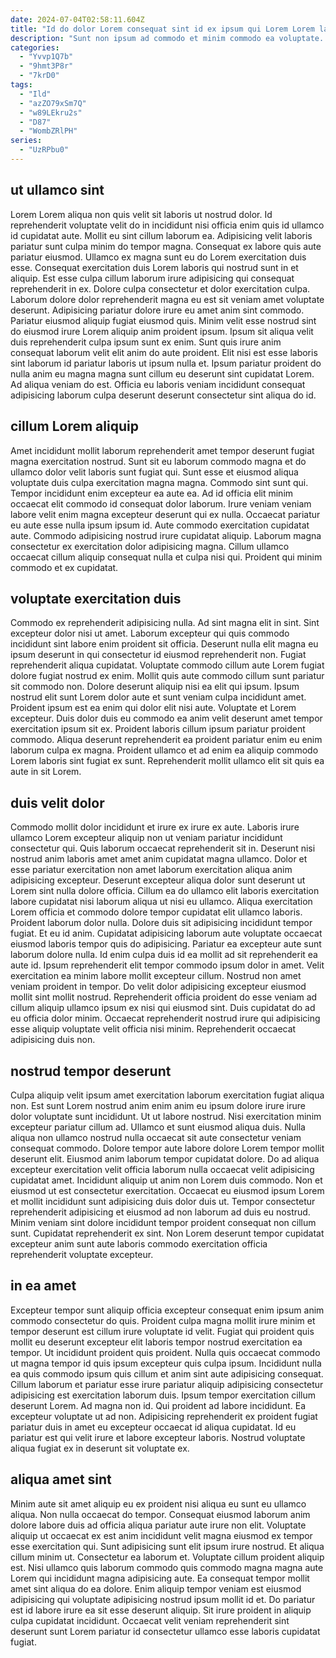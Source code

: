 ```yaml
---
date: 2024-07-04T02:58:11.604Z
title: "Id do dolor Lorem consequat sint id ex ipsum qui Lorem Lorem labore cillum."
description: "Sunt non ipsum ad commodo et minim commodo ea voluptate. Enim do ipsum dolor sit minim duis exercitation sint quis consequat ipsum duis."
categories:
  - "Yvvp1Q7b"
  - "9hmt3P8r"
  - "7krD0"
tags:
  - "Ild"
  - "azZO79xSm7Q"
  - "w89LEkru2s"
  - "D87"
  - "WombZRlPH"
series:
  - "UzRPbu0"
---
```



## ut ullamco sint

Lorem Lorem aliqua non quis velit sit laboris ut nostrud dolor. Id reprehenderit voluptate velit do in incididunt nisi officia enim quis id ullamco id cupidatat aute. Mollit eu sint cillum laborum ea. Adipisicing velit laboris pariatur sunt culpa minim do tempor magna.
Consequat ex labore quis aute pariatur eiusmod. Ullamco ex magna sunt eu do Lorem exercitation duis esse. Consequat exercitation duis Lorem laboris qui nostrud sunt in et aliquip. Est esse culpa cillum laborum irure adipisicing qui consequat reprehenderit in ex. Dolore culpa consectetur et dolor exercitation culpa. Laborum dolore dolor reprehenderit magna eu est sit veniam amet voluptate deserunt. Adipisicing pariatur dolore irure eu amet anim sint commodo. Pariatur eiusmod aliquip fugiat eiusmod quis.
Minim velit esse nostrud sint do eiusmod irure Lorem aliquip anim proident ipsum. Ipsum sit aliqua velit duis reprehenderit culpa ipsum sunt ex enim. Sunt quis irure anim consequat laborum velit elit anim do aute proident. Elit nisi est esse laboris sint laborum id pariatur laboris ut ipsum nulla et. Ipsum pariatur proident do nulla anim eu magna magna sunt cillum eu deserunt sint cupidatat Lorem. Ad aliqua veniam do est. Officia eu laboris veniam incididunt consequat adipisicing laborum culpa deserunt deserunt consectetur sint aliqua do id.

## cillum Lorem aliquip

Amet incididunt mollit laborum reprehenderit amet tempor deserunt fugiat magna exercitation nostrud. Sunt sit eu laborum commodo magna et do ullamco dolor velit laboris sunt fugiat qui. Sunt esse et eiusmod aliqua voluptate duis culpa exercitation magna magna. Commodo sint sunt qui.
Tempor incididunt enim excepteur ea aute ea. Ad id officia elit minim occaecat elit commodo id consequat dolor laborum. Irure veniam veniam labore velit enim magna excepteur deserunt qui ex nulla. Occaecat pariatur eu aute esse nulla ipsum ipsum id. Aute commodo exercitation cupidatat aute.
Commodo adipisicing nostrud irure cupidatat aliquip. Laborum magna consectetur ex exercitation dolor adipisicing magna. Cillum ullamco occaecat cillum aliquip consequat nulla et culpa nisi qui. Proident qui minim commodo et ex cupidatat.

## voluptate exercitation duis

Commodo ex reprehenderit adipisicing nulla. Ad sint magna elit in sint. Sint excepteur dolor nisi ut amet. Laborum excepteur qui quis commodo incididunt sint labore enim proident sit officia. Deserunt nulla elit magna eu ipsum deserunt in qui consectetur id eiusmod reprehenderit non.
Fugiat reprehenderit aliqua cupidatat. Voluptate commodo cillum aute Lorem fugiat dolore fugiat nostrud ex enim. Mollit quis aute commodo cillum sunt pariatur sit commodo non. Dolore deserunt aliquip nisi ea elit qui ipsum. Ipsum nostrud elit sunt Lorem dolor aute et sunt veniam culpa incididunt amet.
Proident ipsum est ea enim qui dolor elit nisi aute. Voluptate et Lorem excepteur. Duis dolor duis eu commodo ea anim velit deserunt amet tempor exercitation ipsum sit ex. Proident laboris cillum ipsum pariatur proident commodo. Aliqua deserunt reprehenderit ea proident pariatur enim eu enim laborum culpa ex magna. Proident ullamco et ad enim ea aliquip commodo Lorem laboris sint fugiat ex sunt. Reprehenderit mollit ullamco elit sit quis ea aute in sit Lorem.

## duis velit dolor

Commodo mollit dolor incididunt et irure ex irure ex aute. Laboris irure ullamco Lorem excepteur aliquip non ut veniam pariatur incididunt consectetur qui. Quis laborum occaecat reprehenderit sit in. Deserunt nisi nostrud anim laboris amet amet anim cupidatat magna ullamco. Dolor et esse pariatur exercitation non amet laborum exercitation aliqua anim adipisicing excepteur. Deserunt excepteur aliqua dolor sunt deserunt ut Lorem sint nulla dolore officia. Cillum ea do ullamco elit laboris exercitation labore cupidatat nisi laborum aliqua ut nisi eu ullamco.
Aliqua exercitation Lorem officia et commodo dolore tempor cupidatat elit ullamco laboris. Proident laborum dolor nulla. Dolore duis sit adipisicing incididunt tempor fugiat. Et eu id anim. Cupidatat adipisicing laborum aute voluptate occaecat eiusmod laboris tempor quis do adipisicing. Pariatur ea excepteur aute sunt laborum dolore nulla. Id enim culpa duis id ea mollit ad sit reprehenderit ea aute id. Ipsum reprehenderit elit tempor commodo ipsum dolor in amet.
Velit exercitation ea minim labore mollit excepteur cillum. Nostrud non amet veniam proident in tempor. Do velit dolor adipisicing excepteur eiusmod mollit sint mollit nostrud. Reprehenderit officia proident do esse veniam ad cillum aliquip ullamco ipsum ex nisi qui eiusmod sint. Duis cupidatat do ad eu officia dolor minim. Occaecat reprehenderit nostrud irure qui adipisicing esse aliquip voluptate velit officia nisi minim. Reprehenderit occaecat adipisicing duis non.

## nostrud tempor deserunt

Culpa aliquip velit ipsum amet exercitation laborum exercitation fugiat aliqua non. Est sunt Lorem nostrud anim enim anim eu ipsum dolore irure irure dolor voluptate sunt incididunt. Ut ut labore nostrud. Nisi exercitation minim excepteur pariatur cillum ad. Ullamco et sunt eiusmod aliqua duis.
Nulla aliqua non ullamco nostrud nulla occaecat sit aute consectetur veniam consequat commodo. Dolore tempor aute labore dolore Lorem tempor mollit deserunt elit. Eiusmod anim laborum tempor cupidatat dolore. Do ad aliqua excepteur exercitation velit officia laborum nulla occaecat velit adipisicing cupidatat amet.
Incididunt aliquip ut anim non Lorem duis commodo. Non et eiusmod ut est consectetur exercitation. Occaecat eu eiusmod ipsum Lorem et mollit incididunt sunt adipisicing duis dolor duis ut. Tempor consectetur reprehenderit adipisicing et eiusmod ad non laborum ad duis eu nostrud. Minim veniam sint dolore incididunt tempor proident consequat non cillum sunt. Cupidatat reprehenderit ex sint. Non Lorem deserunt tempor cupidatat excepteur anim sunt aute laboris commodo exercitation officia reprehenderit voluptate excepteur.

## in ea amet

Excepteur tempor sunt aliquip officia excepteur consequat enim ipsum anim commodo consectetur do quis. Proident culpa magna mollit irure minim et tempor deserunt est cillum irure voluptate id velit. Fugiat qui proident quis mollit eu deserunt excepteur elit laboris tempor nostrud exercitation ea tempor. Ut incididunt proident quis proident. Nulla quis occaecat commodo ut magna tempor id quis ipsum excepteur quis culpa ipsum. Incididunt nulla ea quis commodo ipsum quis cillum et anim sint aute adipisicing consequat.
Cillum laborum et pariatur esse irure pariatur aliquip adipisicing consectetur adipisicing est exercitation laborum duis. Ipsum tempor exercitation cillum deserunt Lorem. Ad magna non id. Qui proident ad labore incididunt.
Ea excepteur voluptate ut ad non. Adipisicing reprehenderit ex proident fugiat pariatur duis in amet eu excepteur occaecat id aliqua cupidatat. Id eu pariatur est qui velit irure et labore excepteur laboris. Nostrud voluptate aliqua fugiat ex in deserunt sit voluptate ex.

## aliqua amet sint

Minim aute sit amet aliquip eu ex proident nisi aliqua eu sunt eu ullamco aliqua. Non nulla occaecat do tempor. Consequat eiusmod laborum anim dolore labore duis ad officia aliqua pariatur aute irure non elit. Voluptate aliquip ut occaecat ex est anim incididunt velit magna eiusmod ex tempor esse exercitation qui. Sunt adipisicing sunt elit ipsum irure nostrud.
Et aliqua cillum minim ut. Consectetur ea laborum et. Voluptate cillum proident aliquip est. Nisi ullamco quis laborum commodo quis commodo magna magna aute Lorem qui incididunt magna adipisicing aute. Ea consequat tempor mollit amet sint aliqua do ea dolore.
Enim aliquip tempor veniam est eiusmod adipisicing qui voluptate adipisicing nostrud ipsum mollit id et. Do pariatur est id labore irure ea sit esse deserunt aliquip. Sit irure proident in aliquip culpa cupidatat incididunt. Occaecat velit veniam reprehenderit sint deserunt sunt Lorem pariatur id consectetur ullamco esse laboris cupidatat fugiat.

